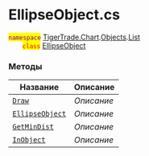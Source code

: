 
# EllipseObject.cs
<mark style="color:purple;">`namespace`</mark> [TigerTrade.Chart](../../../../TigerTrade.Chart.md).[Objects](../../../../TigerTrade.Chart/Objects.md).[List](../../../../TigerTrade.Chart/Objects/List.md)  
&nbsp;&nbsp;&nbsp;&nbsp;&nbsp;&nbsp;&nbsp;<mark style="color:red;">`class`</mark> [EllipseObject](../EllipseObject.cs.md)

### Методы
| Название | Описание |
| --- | --- |
| [`Draw`](./Методы/Draw.md) | *Описание* |
| [`EllipseObject`](./Методы/EllipseObject.md) | *Описание* |
| [`GetMinDist`](./Методы/GetMinDist.md) | *Описание* |
| [`InObject`](./Методы/InObject.md) | *Описание* |
